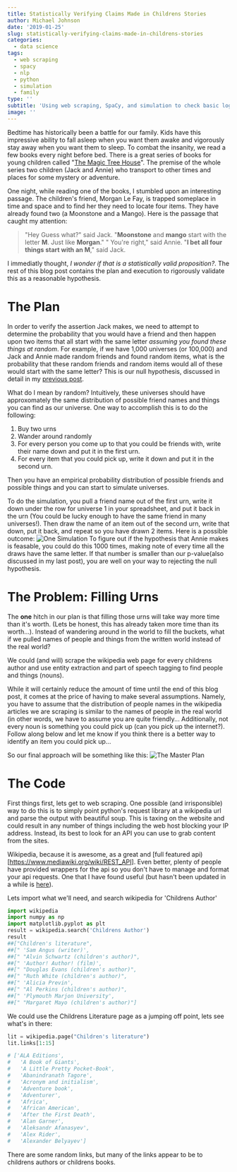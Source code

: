 ```yaml
---
title: Statistically Verifying Claims Made in Childrens Stories
author: Michael Johnson
date: '2019-01-25'
slug: statistically-verifying-claims-made-in-childrens-stories
categories:
  - data science
tags:
  - web scraping
  - spacy
  - nlp
  - python
  - simulation
  - family
type: ''
subtitle: 'Using web scraping, SpaCy, and simulation to check basic logic'
image: ''
---
```

Bedtime has historically been a battle for our family. Kids have this impressive ability to fall asleep when you want them awake and vigorously stay away when you want them to sleep. To combat the insanity, we read a few books every night before bed. There is a great series of books for young children called "[The Magic Tree House](https://www.magictreehouse.com/)". The premise of the whole series two children (Jack and Annie) who transport to other times and places for some mystery or adventure.  

One night, while reading one of the books, I stumbled upon an interesting passage. The children's friend, Morgan Le Fay, is trapped someplace in time and space and to find her they need to locate four items. They have already found two (a Moonstone and a Mango). Here is the passage that caught my attention:

>"Hey Guess what?" said Jack. "**Moonstone** and **mango** start with the letter **M**. Just like **Morgan**." 
> " You're right," said Annie. "**I bet all four things start with an M**," said Jack.

I immediatly thought, *I wonder if that is a statistically valid proposition?*. The rest of this blog post contains the plan and execution to rigorously validate this as a reasonable hypothesis.
# The Plan
In order to verify the assertion Jack makes, we need to attempt to determine the probability that you would have a friend and then happen upon two items that all start with the same letter *assuming you found these things at random*. For example, if we have 1,000 universes (or 100,000) and Jack and Annie made random friends and found random items, what is the probability that these random friends and random items would all of these would start with the same letter? This is our null hypothesis, discussed in detail in my [previous post](https://minimizeuncertainty.com/post/how-many-is-too-many/).

What do I mean by random? Intuitively, these universes should have approxomately the same distribution of possible friend names and things you can find as our universe. One way to accomplish this is to do the following:

1. Buy two urns
2. Wander around randomly
3. For every person you come up to that you could be friends with, write their name down and put it in the first urn.
4. For every item that you could pick up, write it down and put it in the second urn.

Then you have an empirical probability distribution of possible friends and possible things and you can start to simulate universes. 

To do the simulation, you pull a friend name out of the first urn, write it down under the row for universe 1 in your spreadsheet, and put it back in the urn (You could be lucky enough to have the same friend in many universes!). Then draw the name of an item out of the second urn, write that down, put it back, and repeat so you have drawn 2 items.
Here is a possible outcome:
![One Simulation](/img/nonMatchUrn.gif)
To figure out if the hypothesis that Annie makes is feasable, you could do this 1000 times, making note of every time all the draws have the same letter. If that number is smaller than our p-value(also discussed in my last post), you are well on your way to rejecting the null hypothesis.

# The Problem: Filling Urns
The **one** hitch in our plan is that filling those urns will take way more time than it's worth. (Lets be honest, this has already taken more time than its worth...). Instead of wandering around in the world to fill the buckets, what if we pulled names of people  and things  from the written world instead of the real world? 

We could (and will) scrape the wikipedia web page for every childrens author and use entity extraction and part of speech tagging to find people and things (nouns).

While it will certainly reduce the amount of time until the end of this blog post, it comes at the price of having to make several assumptions. Namely, you have to assume that the distribution of people names in the wikipedia articles we are scraping is similar to the names of people in the real world (in other words, we have to assume you are quite friendly... Additionally, not every noun is something you could pick up (can you pick up the internet?). Follow along below and let me know if you think there is a better way to identify an item you could pick up...

So our final approach will be something like this:
![The Master Plan](/img/SimulationPlan.jpg)
# The Code
First things first, lets get to web scraping. One possible (and irrisponsible) way to do this is to simply point python's request library at a wikipedia url and parse the output with beautiful soup. This is taxing on the website and could result in any number of things including the web host blocking your IP address. Instead, its best to look for an API you can use to grab content from the sites.

Wikipedia, because it is awesome, as a great and [full featured api)[https://www.mediawiki.org/wiki/REST_API]. Even better, plenty of people have provided wrappers for the api so you don't have to manage and format your api requests. One that I have found useful (but hasn't been updated in a while is [here](https://pypi.org/project/wikipedia/)).

Lets import what we'll need, and search wikipedia for 'Childrens Author'


```python
import wikipedia
import numpy as np
import matplotlib.pyplot as plt
result = wikipedia.search('Childrens Author')
result
##["Children's literature",
##[" 'Sam Angus (writer)',
##[" "Alvin Schwartz (children's author)",
##[" 'Author! Author! (film)',
##[" "Douglas Evans (children's author)",
##[" "Ruth White (children's author)",
##[" 'Alicia Previn',
##[" "Al Perkins (children's author)",
##[" 'Plymouth Marjon University',
##[" "Margaret Mayo (children's author)"]
```

We could use the Childrens Literature page as a jumping off point, lets see what's in there:

```python
lit = wikipedia.page("Children's literature")
lit.links[1:15]

# ['ALA Editions',
#   'A Book of Giants',
#   'A Little Pretty Pocket-Book',
#   'Abanindranath Tagore',
#   'Acronym and initialism',
#   'Adventure book',
#   'Adventurer',
#   'Africa',
#   'African American',
#   'After the First Death',
#   'Alan Garner',
#   'Aleksandr Afanasyev',
#   'Alex Rider',
#   'Alexander Belyayev']
```

There are some random links, but many of the links appear to be to childrens authors or childrens books.


